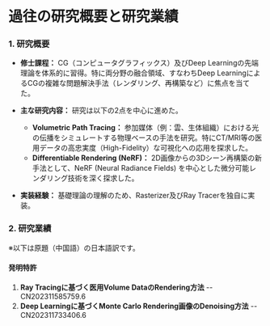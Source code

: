 # 過往の研究概要と研究業績

### 1. 研究概要

* **修士課程：**
  CG（コンピュータグラフィックス）及びDeep Learningの先端理論を体系的に習得。特に両分野の融合領域、すなわちDeep LearningによるCGの複雑な問題解決手法（レンダリング、再構築など）に焦点を当てた。
* **主な研究内容：**
  研究は以下の2点を中心に進めた。

  * **Volumetric Path Tracing：**
    参加媒体（例：雲、生体組織）における光の伝播をシミュレートする物理ベースの手法を研究。特にCT/MRI等の医用データの高忠実度（High-Fidelity）な可視化への応用を探求した。
  * **Differentiable Rendering (NeRF)：**
    2D画像からの3Dシーン再構築の新手法として、NeRF (Neural Radiance Fields) を中心とした微分可能レンダリング技術を深く探求した。
* **実装経験：** 基礎理論の理解のため、Rasterizer及びRay Tracerを独自に実装。

### 2. 研究業績

※以下は原題（中国語）の日本語訳です。

#### **発明特許**

1. **Ray Tracingに基づく医用Volume DataのRendering方法**          -- CN202311585759.6
2. **Deep Learningに基づくMonte Carlo Rendering画像のDenoising方法**          -- CN202311733406.6
